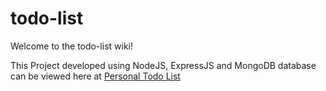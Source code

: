 # todo-list

Welcome to the todo-list wiki!

This Project developed using NodeJS, ExpressJS and MongoDB database can be viewed here at [Personal Todo List](https://blooming-earth-15122.herokuapp.com/)

